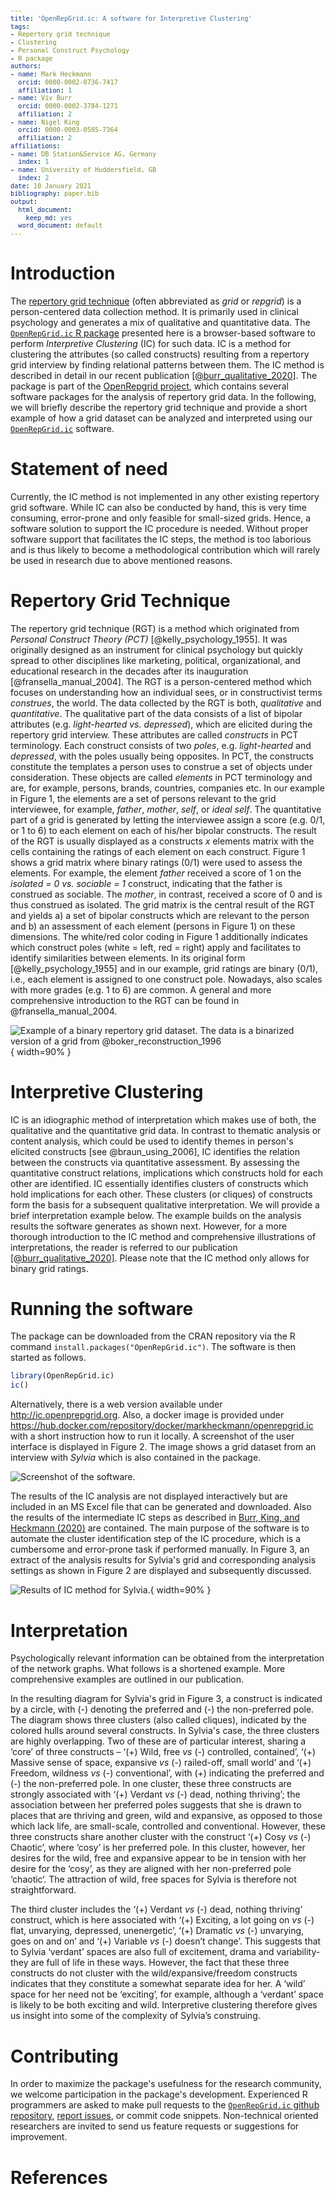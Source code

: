 ```yaml
---
title: 'OpenRepGrid.ic: A software for Interpretive Clustering'
tags:
- Repertory grid technique
- Clustering
- Personal Construct Psychology
- R package
authors:
- name: Mark Heckmann
  orcid: 0000-0002-0736-7417
  affiliation: 1
- name: Viv Burr
  orcid: 0000-0002-3784-1271
  affiliation: 2
- name: Nigel King
  orcid: 0000-0003-0585-7364
  affiliation: 2
affiliations:
- name: DB Station&Service AG, Germany
  index: 1
- name: University of Huddersfield, GB
  index: 2
date: 10 January 2021
bibliography: paper.bib
output:
  html_document:
    keep_md: yes
  word_document: default
---
```


<style type="text/css">
code.r{
  font-size: 12px;
}
pre {
  font-size: 12px
}
</style>




  
# Introduction

The [repertory grid technique](https://en.wikipedia.org/wiki/Repertory_grid) (often abbreviated as *grid* or *repgrid*) is a person-centered data collection method. It is primarily used in clinical psychology and generates a mix of qualitative and quantitative data. The [`OpenRepGrid.ic` R package](https://cran.r-project.org/web/packages/OpenRepGrid.ic/index.html) presented here is a browser-based software to perform *Interpretive Clustering* (IC) for such data. IC is a method for clustering the attributes (so called constructs) resulting from a repertory grid interview by finding relational patterns between them. The IC method is described in detail in our recent publication [[@burr_qualitative_2020]](https://doi.org/10.1080/14780887.2020.1794088). The package is part of the [OpenRepgrid project](http://openrepgrid.org/), which contains several software packages for the analysis of repertory grid data. In the following, we will briefly describe the repertory grid technique and provide a short example of how a grid dataset can be analyzed and interpreted using our [`OpenRepGrid.ic`](https://cran.r-project.org/web/packages/OpenRepGrid.ic/index.html) software. 


# Statement of need 

Currently, the IC method is not implemented in any other existing repertory grid software. While IC can also be conducted by hand, this is very time consuming, error-prone and only feasible for small-sized grids. Hence, a software solution to support the IC procedure is needed. Without proper software support that facilitates the IC steps, the  method is too laborious and is thus likely to become a methodological contribution which will rarely be used in research due to above mentioned reasons.


# Repertory Grid Technique 

The repertory grid technique (RGT) is a method which originated from *Personal Construct Theory (PCT)* [@kelly_psychology_1955]. It was originally designed as an instrument for clinical psychology but quickly spread to other disciplines like marketing, political, organizational, and educational research in the decades after its inauguration [@fransella_manual_2004]. The RGT is a person-centered method which focuses on understanding how an individual sees, or in constructivist terms *construes*, the world. The data collected by the RGT is both, *qualitative* and *quantitative*. The qualitative part of the data consists of a list of bipolar attributes (e.g. *light-hearted vs. depressed*), which are elicited during the repertory grid interview. These attributes are called *constructs* in PCT terminology. Each construct consists of two *poles*, e.g. *light-hearted* and *depressed*, with the poles usually being opposites. In PCT, the constructs constitute the templates a person uses to construe a set of objects under consideration. These objects are called *elements* in PCT terminology and are, for example, persons, brands, countries, companies etc. In our example in Figure 1, the elements are a set of persons relevant to the grid interviewee, for example, *father*, *mother*, *self*, or *ideal self*. The quantitative part of a grid is generated by letting the interviewee assign a score (e.g. 0/1, or 1 to 6) to each element on each of his/her bipolar constructs. The result of the RGT is usually displayed as a constructs *x* elements matrix with the cells containing the ratings of each element on each construct. Figure 1 shows a grid matrix where binary ratings (0/1) were used to assess the elements. For example, the element *father* received a score of 1 on the *isolated = 0 vs. sociable = 1* construct, indicating that the father is construed as sociable. The *mother*, in contrast, received a score of 0 and is thus construed as isolated. The grid matrix is the central result of the RGT and yields a) a set of bipolar constructs which are relevant to the person and b) an assessment of each element (persons in Figure 1) on these dimensions. The white/red color coding in Figure 1 additionally indicates which construct poles (white = left, red = right) apply and facilitates to identify similarities between elements. In its original form [@kelly_psychology_1955] and in our example, grid ratings are binary (0/1), i.e., each element is assigned to one construct pole. Nowadays, also scales with more grades (e.g. 1 to 6) are common. A general and more comprehensive introduction to the RGT can be found in @fransella_manual_2004.

![Example of a binary repertory grid dataset. The data is a binarized version of a grid from @boker_reconstruction_1996](img/01-bertin-binary.png){ width=90% }


# Interpretive Clustering

IC is an idiographic method of interpretation which makes use of both, the qualitative and the quantitative grid data. In contrast to thematic analysis or content analysis, which could be used to identify themes in person's elicited constructs [see @braun_using_2006], IC identifies the relation between the constructs via quantitative assessment. By assessing the quantitative construct relations, implications which constructs hold for each other are identified. IC essentially identifies clusters of constructs which hold implications for each other. These clusters (or cliques) of constructs form the basis for a subsequent qualitative interpretation. We will provide a brief interpretation example below. The example builds on the analysis results the software generates as shown next. However, for a more thorough introduction to the IC method and comprehensive illustrations of interpretations, the reader is referred to our publication [[@burr_qualitative_2020]](https://doi.org/10.1080/14780887.2020.1794088). Please note that the IC method only allows for binary grid ratings.


# Running the software

The package can be downloaded from the CRAN repository via the R command `install.packages("OpenRepGrid.ic")`. The software is then started as follows.


```r
library(OpenRepGrid.ic)
ic()
```

Alternatively, there is a web version available under http://ic.openprepgrid.org. Also, a docker image is provided under https://hub.docker.com/repository/docker/markheckmann/openrepgrid.ic with a short instruction how to run it locally. A screenshot of the user interface is displayed in Figure 2. The image shows a grid dataset from an interview with *Sylvia* which is also contained in the package.

![Screenshot of the software.](img/02-screenshot.png)

The results of the IC analysis are not displayed interactively but are included in an MS Excel file that can be generated and downloaded. Also the results of the intermediate IC steps as described in [Burr, King, and Heckmann (2020)](https://doi.org/10.1080/14780887.2020.1794088) are contained. The main purpose of the software is to automate the cluster identification step of the IC procedure, which is a cumbersome and error-prone task if performed manually. In Figure 3, an extract of the analysis results for Sylvia's grid and corresponding analysis settings as shown in Figure 2 are displayed and subsequently discussed.  

![Results of IC method for Sylvia.](img/03-analysis-result.png){ width=90% }


# Interpretation

Psychologically relevant information can be obtained from the interpretation of the network graphs. What follows is a shortened example. More comprehensive examples are outlined in our publication.

In the resulting diagram for Sylvia's grid in Figure 3, a construct is indicated by a circle, with (-) denoting the preferred and (-) the non-preferred pole. The diagram shows three clusters (also called cliques), indicated by the colored hulls around several constructs. In Sylvia's case, the three clusters are highly overlapping. 
Two of these are of particular interest, sharing a ‘core’ of three constructs – ‘(+) Wild, free *vs* (-) controlled, contained’, ‘(+) Massive sense of space, expansive  *vs* (-) railed-off, small world’ and ‘(+) Freedom, wildness *vs*  (-) conventional’, with (+) indicating the preferred and (-) the non-preferred pole. In one cluster, these three constructs are strongly associated with ‘(+) Verdant *vs* (-) dead, nothing thriving’; the association between her preferred poles suggests that she is drawn to places that are thriving and green, wild and expansive, as opposed to those which lack life, are small-scale, controlled and conventional. However, these three constructs share another cluster with the construct ‘(+) Cosy *vs* (-) Chaotic’, where ‘cosy’ is her preferred pole. In this cluster, however, her desires for the wild, free and expansive appear to be in tension with her desire for the ‘cosy’, as they are aligned with her non-preferred pole ‘chaotic‘. The attraction of wild, free spaces for Sylvia is therefore not straightforward. 

The third cluster includes the ‘(+) Verdant *vs* (-) dead, nothing thriving’ construct, which is here associated with ‘(+) Exciting, a lot going on *vs* (-) flat, unvarying, depressed, unenergetic’, ‘(+) Dramatic *vs* (-) unvarying, goes on and on’ and ‘(+) Variable *vs* (-) doesn’t change’. This suggests that to Sylvia ‘verdant’ spaces are also full of excitement, drama and variability- they are full of life in these ways. However, the fact that these three constructs do not cluster with the wild/expansive/freedom constructs indicates that they constitute a somewhat separate idea for her. A ‘wild’ space for her need not be ‘exciting’, for example, although a ‘verdant’ space is likely to be both exciting and wild. Interpretive clustering therefore gives us insight into some of the complexity of Sylvia’s construing.


# Contributing

In order to maximize the package's usefulness for the research community, we welcome participation in the package's development. Experienced R programmers are asked to make pull requests to the [`OpenRepGrid.ic` github repository](https://github.com/markheckmann/OpenRepGrid.ic), [report issues](https://github.com/markheckmann/OpenRepGrid.ic/issues), or commit code snippets. Non-technical oriented researchers are invited to send us feature requests or suggestions for improvement.


# References


